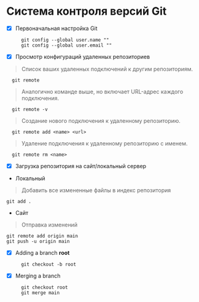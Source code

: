# Система контроля версий Git
- [X] Первоначальная настройка Git
  ```
    git config --global user.name ""
    git config --global user.email ""
  ```

- [X] Просмотр конфигураций удаленных репозиториев

> Список ваших удаленных подключений к другим репозиториям.
  ```
    git remote
  ```

> Аналогично команде выше, но включает URL-адрес каждого подключения.
  ```
    git remote -v
  ```

> Создание нового подключения к удаленному репозиторию.
  ```
    git remote add <name> <url>
  ```

> Удаление подключения к удаленному репозиторию с именем.
  ```
    git remote rm <name>
  ```

- [X] Загрузка репозитория на сайт/локальный сервер
  
+ Локальный
  
> Добавить все измененные файлы в индекс репозитория
  ```
  git add .
  ```

- Сайт

>Отправка изменений
  ```
  git remote add origin main 
  git push -u origin main
  ```
  
  
- [X] Adding a branch **root**
  ```
    git checkout -b root
  ```
  
- [X] Merging a branch
  ```
    git checkout root
    git merge main
  ```

  
